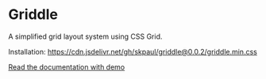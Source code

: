 # Griddle
A simplified grid layout system using CSS Grid.

Installation: https://cdn.jsdelivr.net/gh/skpaul/griddle@0.0.2/griddle.min.css

[Read the documentation with demo](https://skpaul.github.io/griddle/)
